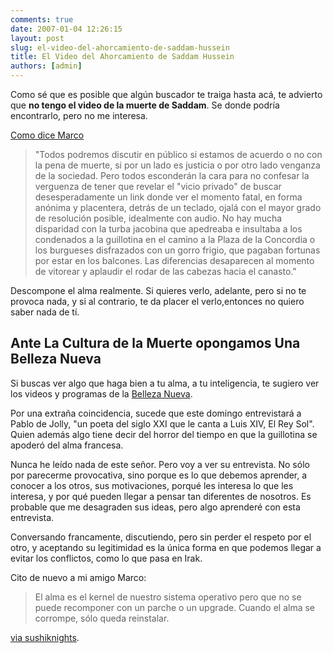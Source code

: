 ```yaml
---
comments: true
date: 2007-01-04 12:26:15
layout: post
slug: el-video-del-ahorcamiento-de-saddam-hussein
title: El Video del Ahorcamiento de Saddam Hussein
authors: [admin]
---
```


Como sé que es posible que algún buscador te traiga hasta acá, te advierto que **no tengo el video de la muerte de Saddam**. Se donde podría encontrarlo, pero no me interesa.

[Como dice Marco](http://replay.waybackmachine.org/20071029051833/http://sushiknights.org/2007/01/voyerismo_digital.html)


> "Todos podremos discutir en público si estamos de acuerdo o no con la pena de muerte, si por un lado es justicia o por otro lado venganza de la sociedad. Pero todos esconderán la cara para no confesar la verguenza de tener que revelar el "vicio privado" de buscar desesperadamente un link donde ver el momento fatal, en forma anónima y placentera, detrás de un teclado, ojalá con el mayor grado de resolución posible, idealmente con audio. No hay mucha disparidad con la turba jacobina que apedreaba e insultaba a los condenados a la guillotina en el camino a la Plaza de la Concordia o los burgueses disfrazados con un gorro frigio, que pagaban fortunas por estar en los balcones. Las diferencias desaparecen al momento de vitorear y aplaudir el rodar de las cabezas hacia el canasto."


Descompone el alma realmente. Si quieres verlo, adelante, pero si no te provoca nada, y si al contrario, te da placer el verlo,entonces no quiero saber nada de tí.


## Ante La Cultura de la Muerte opongamos Una Belleza Nueva


Si buscas ver algo que haga bien a tu alma, a tu inteligencia, te sugiero ver los videos y programas de la [Belleza Nueva](http://replay.waybackmachine.org/20071029051833/http://www.unabellezanueva.org/).

Por una extraña coincidencia, sucede que este domingo entrevistará a Pablo de Jolly, "un poeta del siglo XXI que le canta a Luis XIV, El Rey Sol". Quien además algo tiene decir del horror del tiempo en que la guillotina se apoderó del alma francesa.

Nunca he leído nada de este señor. Pero voy a ver su entrevista. No sólo por parecerme provocativa, sino porque es lo que debemos aprender, a conocer a los otros, sus motivaciones, porqué les interesa lo que les interesa, y por qué pueden llegar a pensar tan diferentes de nosotros. Es probable que me desagraden sus ideas, pero algo aprenderé con esta entrevista.

Conversando francamente, discutiendo, pero sin perder el respeto por el otro, y aceptando su legitimidad es la única forma en que podemos llegar a evitar los conflictos, como lo que pasa en Irak.

Cito de nuevo a mi amigo Marco:


> El alma es el kernel de nuestro sistema operativo pero que no se puede recomponer con un parche o un upgrade. Cuando el alma se corrompe, sólo queda reinstalar.


[via sushiknights](http://replay.waybackmachine.org/20071029051833/http://sushiknights.org/2007/01/voyerismo_digital.html).
